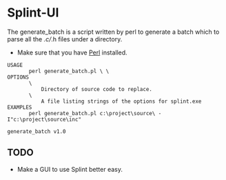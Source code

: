 Splint-UI
=========

The generate_batch is a script written by perl to generate a batch which to parse all the *.c/*.h files under a directory.

* Make sure that you have [Perl](http://www.perl.org/) installed.


<pre><code>USAGE
       perl generate_batch.pl \<dir\> \<options\>
OPTIONS
       \<dir\>
           Directory of source code to replace.
       \<options\>
           A file listing strings of the options for splint.exe
EXAMPLES
       perl generate_batch.pl c:\project\source\ -I"c:\project\source\inc"

generate_batch v1.0
</pre></code>

TODO
----
* Make a GUI to use Splint better easy.
